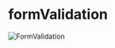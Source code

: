 # formValidation
![FormValidation](https://user-images.githubusercontent.com/96654573/208320628-53c1467d-f77f-47bc-82c0-763f29e36685.png)

